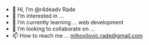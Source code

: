 - 👋 Hi, I’m @r4deadv Rade
- 👀 I’m interested in ...
- 🌱 I’m currently learning ... web development
- 💞️ I’m looking to collaborate on ...
- 📫 How to reach me ... mihovilovic.rade@gmail.com

<!---
r4deadv/r4deadv is a ✨ special ✨ repository because its `README.md` (this file) appears on your GitHub profile.
You can click the Preview link to take a look at your changes.
--->
